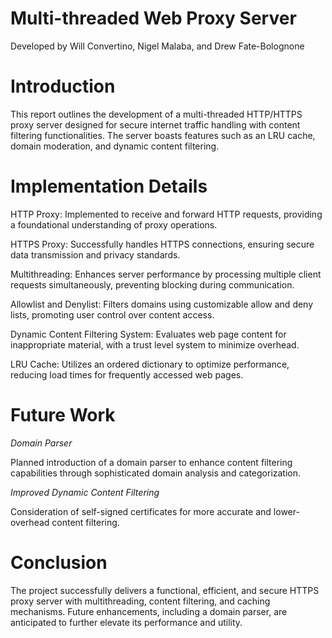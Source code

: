 # Multi-threaded Web Proxy Server

Developed by Will Convertino, Nigel Malaba, and Drew Fate-Bolognone

# Introduction

This report outlines the development of a multi-threaded HTTP/HTTPS proxy server designed for secure internet traffic handling with content filtering functionalities. The server boasts features such as an LRU cache, domain moderation, and dynamic content filtering.

# Implementation Details

HTTP Proxy: Implemented to receive and forward HTTP requests, providing a foundational understanding of proxy operations.

HTTPS Proxy: Successfully handles HTTPS connections, ensuring secure data transmission and privacy standards.

Multithreading: Enhances server performance by processing multiple client requests simultaneously, preventing blocking during communication.

Allowlist and Denylist: Filters domains using customizable allow and deny lists, promoting user control over content access.

Dynamic Content Filtering System: Evaluates web page content for inappropriate material, with a trust level system to minimize overhead.

LRU Cache: Utilizes an ordered dictionary to optimize performance, reducing load times for frequently accessed web pages.

# Future Work

_Domain Parser_

Planned introduction of a domain parser to enhance content filtering capabilities through sophisticated domain analysis and categorization.

_Improved Dynamic Content Filtering_

Consideration of self-signed certificates for more accurate and lower-overhead content filtering.

# Conclusion

The project successfully delivers a functional, efficient, and secure HTTPS proxy server with multithreading, content filtering, and caching mechanisms. Future enhancements, including a domain parser, are anticipated to further elevate its performance and utility.
